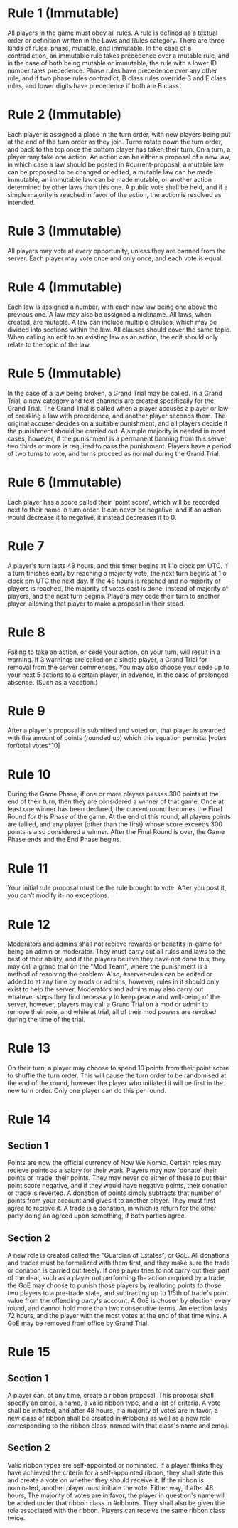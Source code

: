 # Rule 1 (Immutable)

All players in the game must obey all rules. A rule is defined as a
textual order or definition written in the Laws and Rules category.
There are three kinds of rules: phase, mutable, and immutable. In the
case of a contradiction, an immutable rule takes precedence over a
mutable rule, and in the case of both being mutable or immutable, the
rule with a lower ID number tales precedence. Phase rules have
precedence over any other rule, and if two phase rules contradict, B
class rules override S and E class rules, and lower digits have
precedence if both are B class.

# Rule 2 (Immutable)

Each player is assigned a place in the turn order, with new players
being put at the end of the turn order as they join. Turns rotate down
the turn order, and back to the top once the bottom player has taken
their turn. On a turn, a player may take one action. An action can be
either a proposal of a new law, in which case a law should be posted in
\#current-proposal, a mutable law can be proposed to be changed or
edited, a mutable law can be made immutable, an immutable law can be
made mutable, or another action determined by other laws than this one.
A public vote shall be held, and if a simple majority is reached in
favor of the action, the action is resolved as intended.

# Rule 3 (Immutable)

All players may vote at every opportunity, unless they are banned from
the server. Each player may vote once and only once, and each vote is
equal.

# Rule 4 (Immutable)

Each law is assigned a number, with each new law being one above the
previous one. A law may also be assigned a nickname. All laws, when
created, are mutable. A law can include multiple clauses, which may be
divided into sections within the law. All clauses should cover the same
topic. When calling an edit to an existing law as an action, the edit
should only relate to the topic of the law.

# Rule 5 (Immutable)

In the case of a law being broken, a Grand Trial may be called. In a
Grand Trial, a new category and text channels are created specifically
for the Grand Trial. The Grand Trial is called when a player accuses a
player or law of breaking a law with precedence, and another player
seconds them. The original accuser decides on a suitable punishment,
and all players decide if the punishment should be carried out. A simple
majority is needed in most cases, however, if the punishment is a
permanent banning from this server, two thirds or more is required to
pass the punishment. Players have a period of two turns to vote, and
turns proceed as normal during the Grand Trial.

# Rule 6 (Immutable)

Each player has a score called their 'point score', which will be
recorded next to their name in turn order. It can never be negative, and
if an action would  decrease it to negative, it instead decreases it to
0.

# Rule 7

A player's turn lasts 48 hours, and this timer begins at 1 'o clock pm
UTC. If a turn finishes early by reaching a majority vote, the next turn
begins at 1 o clock pm UTC the next day. If the 48 hours is reached and
no majority of players is reached, the majority of votes cast is done,
instead of majority of players, and the next turn begins. Players may
cede their turn to another player, allowing that player to make a
proposal in their stead.

# Rule 8

Failing to take an action, or cede your action, on your turn, will
result in a warning. If 3 warnings are called on a single player, a
Grand Trial for removal from the server commences. You may also choose
your cede up to your next 5 actions to a certain player, in advance,
in the case of prolonged absence. (Such as a vacation.)

# Rule 9

After a player's proposal is submitted and voted on, that player is
awarded with the amount of points (rounded up) which this equation
permits: [votes for/total votes*10]

# Rule 10

During the Game Phase, if one or more players passes 300 points at the
end of their turn, then they are considered a winner of that game. Once
at least one winner has been declared, the current round becomes the
Final Round for this Phase of the game. At the end of this round, all
players points are tallied, and any player (other than the first) whose
score exceeds 300 points is also considered a winner. After the Final
Round is over, the Game Phase ends and the End Phase begins.

# Rule 11

Your initial rule proposal must be the rule brought to vote. After you
post it, you can’t modify it- no exceptions.

# Rule 12

Moderators and admins shall not recieve rewards or benefits in-game for
being an admin or moderator. They must carry out all rules and laws to
the best of their ability, and if the players believe they have not done
this, they may call a grand trial on the "Mod Team", where the
punishment is a method of resolving the problem. Also, \#server-rules
can be edited or added to at any time by mods or admins, however, rules
in it should only exist to help the server. Moderators and admins may
also carry out whatever steps they find necessary to keep peace and
well-being of the server, however, players may call a Grand Trial on a
mod or admin to remove their role, and while at trial, all of their mod
powers are revoked during the time of the trial.

# Rule 13

On their turn, a player may choose to spend 10 points from their point
score to shuffle the turn order. This will cause the turn order to be
randomised at the end of the round, however the player who initiated it
will be first in the new turn order. Only one player can do this per
round.

# Rule 14

## Section 1

Points are now the official currency of Now We Nomic. Certain roles may
recieve points as a salary for their work. Players may now 'donate'
their points or 'trade' their points. They may never do either of these
to put their point score negative, and if they would have negative
points, their donation or trade is reverted. A donation of points simply
subtracts that number of points from your account and gives it to
another player. They must first agree to recieve it. A trade is a
donation, in which is return for the other party doing an agreed upon
something, if both parties agree.

## Section 2

A new role is created called the "Guardian of Estates", or GoE. All
donations and trades must be formalized with them first, and they make
sure the trade or donation is carried out freely. If one player tries to
not carry out their part of the deal, such as a player not performing
the action required by a trade, the GoE may choose to punish those
players by realloting points to those two players to a pre-trade state,
and subtracting up to 1/5th of trade's point value from the offending
party's account. A GoE is chosen by election every round, and cannot
hold more than two consecutive terms. An election lasts 72 hours, and
the player with the most votes at the end of that time wins. A GoE may
be removed from office by Grand Trial. 

# Rule 15

## Section 1

A player can, at any time, create a ribbon proposal. This proposal shall
specify an emoji, a name, a valid ribbon type, and a list of criteria. A
vote shall be initiated, and after 48 hours, if a majority of votes are
in favor, a new class of ribbon shall be created in #ribbons as well as
a new role corresponding to the ribbon class, named with that class's
name and emoji.

## Section 2

Valid ribbon types are self-appointed or nominated. If a player thinks
they have achieved the criteria for a self-appointed ribbon, they shall
state this and create a vote on whether they should receive it. If the
ribbon is nominated, another player must initiate the vote. Either way,
if after 48 hours, The majority of votes are in favor, the player in
question's name will be added under that ribbon class in #ribbons. They
shall also be given the role associated with the ribbon. Players can
receive the same ribbon class twice.